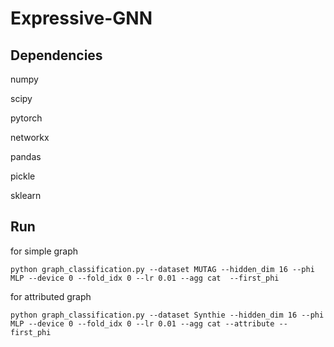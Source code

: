 # Expressive-GNN

## Dependencies
numpy

scipy

pytorch

networkx

pandas

pickle

sklearn

## Run
for simple graph 

```
python graph_classification.py --dataset MUTAG --hidden_dim 16 --phi MLP --device 0 --fold_idx 0 --lr 0.01 --agg cat  --first_phi 
```

for attributed graph 
```
python graph_classification.py --dataset Synthie --hidden_dim 16 --phi MLP --device 0 --fold_idx 0 --lr 0.01 --agg cat --attribute --first_phi 
```


